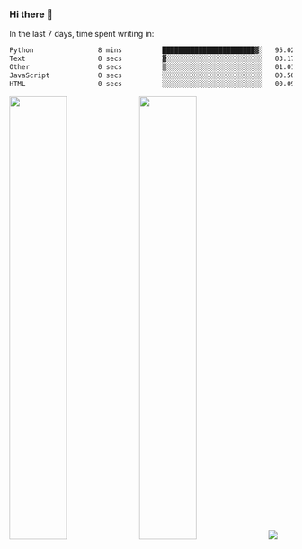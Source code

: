 ### Hi there 👋

In the last 7 days, time spent writing in:

<!--START_SECTION:waka-->

```txt
Python                8 mins          ███████████████████████▓░   95.02 %
Text                  0 secs          ▓░░░░░░░░░░░░░░░░░░░░░░░░   03.17 %
Other                 0 secs          ▒░░░░░░░░░░░░░░░░░░░░░░░░   01.01 %
JavaScript            0 secs          ░░░░░░░░░░░░░░░░░░░░░░░░░   00.50 %
HTML                  0 secs          ░░░░░░░░░░░░░░░░░░░░░░░░░   00.09 %
```

<!--END_SECTION:waka-->

<img src="https://wakatime.com/share/@jimtje/5d0c92de-08f8-4a72-8f2f-6a9693d1e318.svg" width=45% height=45%> <img src="https://wakatime.com/share/@jimtje/501498ae-bda5-4da7-a89d-b40bcdd5556d.svg" width=45% height=45%>
![](https://hit.yhype.me/github/profile?user_id=43537315)
